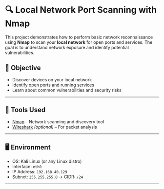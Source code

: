 
# 🔍 Local Network Port Scanning with Nmap
This project demonstrates how to perform basic network reconnaissance using **Nmap** to scan your **local network** for open ports and services. The goal is to understand network exposure and identify potential vulnerabilities.
## 📌 Objective
- Discover devices on your local network
- Identify open ports and running services
- Learn about common vulnerabilities and security risks
----------
## 🧰 Tools Used
- [Nmap](https://nmap.org/) – Network scanning and discovery tool
- [Wireshark](https://www.wireshark.org/) *(optional)* – For packet analysis
-----------
## 🖥️ Environment
- OS: Kali Linux (or any Linux distro)
- Interface: `eth0`
- IP Address: `192.168.40.129`
- Subnet: `255.255.255.0` → CIDR: `/24`
------------


